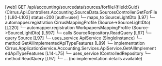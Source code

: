 [web] GET /api/accounting/sourcedata/sources/forfile/{fileId:Guid}  (Cirrus.Api.Controllers.Accounting.SourceData.SourcesController.GetForFile)  [L80–L103] status=200 [auth=user]
  └─ maps_to SourceLightDto [L97]
    └─ automapper.registration CirrusMappingProfile (Source->SourceLightDto) [L220]
    └─ automapper.registration WorkpapersMappingProfile (Source->SourceLightDto) [L597]
  └─ calls SourceRepository.ReadQuery [L97]
  └─ query Source [L97]
  └─ uses_service ApiService (SingleInstance)
    └─ method GetAllImplementedApiTypeFeatures [L89]
      └─ implementation Cirrus.ApplicationService.Accounting.Services.ApiService.GetAllImplementedApiTypeFeatures [L14-L75]
  └─ uses_service IControlledRepository<Source>
    └─ method ReadQuery [L97]
      └─ ... (no implementation details available)


